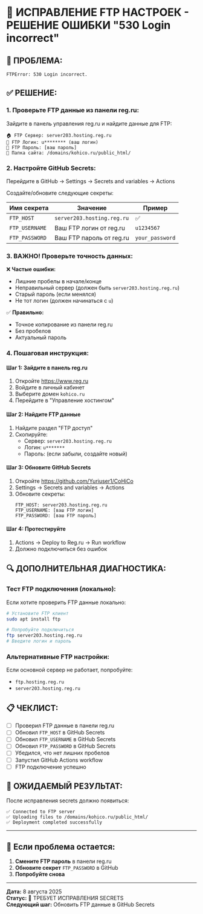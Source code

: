 
# 🔧 ИСПРАВЛЕНИЕ FTP НАСТРОЕК - РЕШЕНИЕ ОШИБКИ "530 Login incorrect"

## 🚨 ПРОБЛЕМА:
```
FTPError: 530 Login incorrect.
```

## ✅ РЕШЕНИЕ:

### 1. Проверьте FTP данные из панели reg.ru:

Зайдите в панель управления reg.ru и найдите данные для FTP:

```
🏠 FTP Сервер: server203.hosting.reg.ru
👤 FTP Логин: u******** (ваш логин)  
🔐 FTP Пароль: [ваш пароль]
📁 Папка сайта: /domains/kohico.ru/public_html/
```

### 2. Настройте GitHub Secrets:

Перейдите в GitHub → Settings → Secrets and variables → Actions

Создайте/обновите следующие секреты:

| Имя секрета | Значение | Пример |
|-------------|----------|---------|
| `FTP_HOST` | `server203.hosting.reg.ru` | ✅ |
| `FTP_USERNAME` | Ваш FTP логин от reg.ru | `u1234567` |
| `FTP_PASSWORD` | Ваш FTP пароль от reg.ru | `your_password` |

### 3. ВАЖНО! Проверьте точность данных:

❌ **Частые ошибки:**
- Лишние пробелы в начале/конце
- Неправильный сервер (должен быть `server203.hosting.reg.ru`)
- Старый пароль (если менялся)
- Не тот логин (должен начинаться с `u`)

✅ **Правильно:**
- Точное копирование из панели reg.ru
- Без пробелов
- Актуальный пароль

### 4. Пошаговая инструкция:

#### Шаг 1: Зайдите в панель reg.ru
1. Откройте https://www.reg.ru
2. Войдите в личный кабинет
3. Выберите домен `kohico.ru`
4. Перейдите в "Управление хостингом"

#### Шаг 2: Найдите FTP данные
1. Найдите раздел "FTP доступ"
2. Скопируйте:
   - Сервер: `server203.hosting.reg.ru`
   - Логин: `u*******`
   - Пароль: (если забыли, создайте новый)

#### Шаг 3: Обновите GitHub Secrets
1. Откройте https://github.com/Yuriuser1/CoHiCo
2. Settings → Secrets and variables → Actions
3. Обновите секреты:
   ```
   FTP_HOST: server203.hosting.reg.ru
   FTP_USERNAME: [ваш FTP логин]
   FTP_PASSWORD: [ваш FTP пароль]
   ```

#### Шаг 4: Протестируйте
1. Actions → Deploy to Reg.ru → Run workflow
2. Должно подключиться без ошибок

## 🔍 ДОПОЛНИТЕЛЬНАЯ ДИАГНОСТИКА:

### Тест FTP подключения (локально):
Если хотите проверить FTP данные локально:

```bash
# Установите FTP клиент
sudo apt install ftp

# Попробуйте подключиться
ftp server203.hosting.reg.ru
# Введите логин и пароль
```

### Альтернативные FTP настройки:
Если основной сервер не работает, попробуйте:
- `ftp.hosting.reg.ru`
- `server203.hosting.reg.ru`

## 📋 ЧЕКЛИСТ:

- [ ] Проверил FTP данные в панели reg.ru
- [ ] Обновил `FTP_HOST` в GitHub Secrets
- [ ] Обновил `FTP_USERNAME` в GitHub Secrets  
- [ ] Обновил `FTP_PASSWORD` в GitHub Secrets
- [ ] Убедился, что нет лишних пробелов
- [ ] Запустил GitHub Actions workflow
- [ ] FTP подключение успешно

## 🎯 ОЖИДАЕМЫЙ РЕЗУЛЬТАТ:

После исправления secrets должно появиться:
```
✅ Connected to FTP server
✅ Uploading files to /domains/kohico.ru/public_html/
✅ Deployment completed successfully
```

---

## 🔧 Если проблема остается:

1. **Смените FTP пароль** в панели reg.ru
2. **Обновите секрет** `FTP_PASSWORD` в GitHub
3. **Попробуйте снова**

---

**Дата:** 8 августа 2025  
**Статус:** 🔧 ТРЕБУЕТ ИСПРАВЛЕНИЯ SECRETS  
**Следующий шаг:** Обновить FTP данные в GitHub Secrets  
